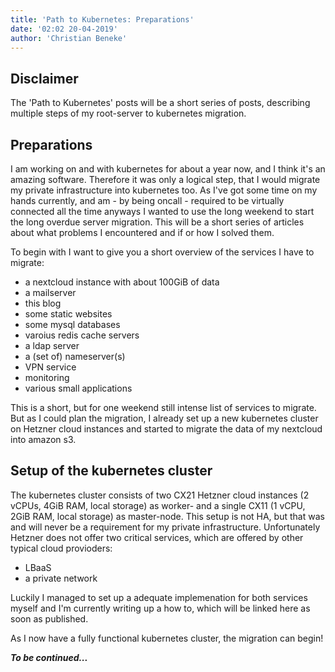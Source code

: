 ```yaml
---
title: 'Path to Kubernetes: Preparations'
date: '02:02 20-04-2019'
author: 'Christian Beneke'
---
```


## Disclaimer
The 'Path to Kubernetes' posts will be a short series of posts, describing multiple steps of my root-server to kubernetes migration.

## Preparations

I am working on and with kubernetes for about a year now, and I think it's an amazing software. Therefore it was only a logical step, that I would migrate my private infrastructure into kubernetes too.
As I've got some time on my hands currently, and am - by being oncall - required to be virtually connected all the time anyways I wanted to use the long weekend to start the long overdue server migration. This will be a short series of articles about what problems I encountered and if or how I solved them.

To begin with I want to give you a short overview of the services I have to migrate:

* a nextcloud instance with about 100GiB of data
* a mailserver
* this blog
* some static websites
* some mysql databases
* varoius redis cache servers
* a ldap server
* a (set of) nameserver(s)
* VPN service
* monitoring
* various small applications

This is a short, but for one weekend still intense list of services to migrate. But as I could plan the migration, I already set up a new kubernetes cluster on Hetzner cloud instances and started to migrate the data of my nextcloud into amazon s3.

## Setup of the kubernetes cluster
The kubernetes cluster consists of two CX21 Hetzner cloud instances (2 vCPUs, 4GiB RAM, local storage) as worker- and a single CX11 (1 vCPU, 2GiB RAM, local storage) as master-node. This setup is not HA, but that was and will never be a requirement for my private infrastructure. Unfortunately Hetzner does not offer two critical services, which are offered by other typical cloud provioders:

* LBaaS
* a private network

Luckily I managed to set up a adequate implemenation for both services myself and I'm currently writing up a how to, which will be linked here as soon as published.

As I now have a fully functional kubernetes cluster, the migration can begin!

***To be continued...***